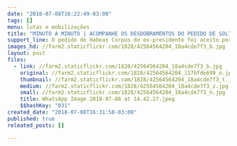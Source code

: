 ```yaml
---
date: "2018-07-08T16:22:49-03:00"
tags: []
menu: lutas e mobilizações
title: "MINUTO A MINUTO | ACOMPANHE OS DESDOBRAMENTOS DO PEDIDO DE SOLTURA DE LULA"
support_line: O pedido de Habeas Corpus do ex-presidente foi aceito por desembargador de plantão do TRF-4; disputa segue no Judiciário
images_hd: //farm2.staticflickr.com/1828/42564564204_18a4cde7f3_b.jpg
layout: post
files:
  - link: //farm2.staticflickr.com/1828/42564564204_18a4cde7f3_b.jpg
    original: //farm2.staticflickr.com/1828/42564564204_117bfde699_o.jpg
    thumbnail: //farm2.staticflickr.com/1828/42564564204_18a4cde7f3_t.jpg
    medium: //farm2.staticflickr.com/1828/42564564204_18a4cde7f3_z.jpg
    small: //farm2.staticflickr.com/1828/42564564204_18a4cde7f3_n.jpg
    title: WhatsApp Image 2018-07-08 at 14.42.27.jpeg
    $$hashKey: "031"
created_date: "2018-07-08T16:31:58-03:00"
published: true
releated_posts: []

---
```

